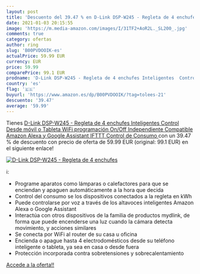```yaml
---
layout: post
title: 'Descuento del 39.47 % en D-Link DSP-W245 - Regleta de 4 enchufes '
date: 2021-01-03 20:15:55
image: 'https://m.media-amazon.com/images/I/31TF2+AoR2L._SL200_.jpg'
comments: true
category: ofertas
author: ring
slug: 'B00PVDOOIK-es'
actualPrice: 59.99 EUR
currency: EUR
price: 59.99
comparePrice: 99.1 EUR
prodname: 'D-Link DSP-W245 - Regleta de 4 enchufes Inteligentes  Control Desde móvil o Tableta  WiFi  programación On/Off Independiente  Compatible Amazon Alexa y Google Assistant  IFTTT  Control de Consumo '
country: 'es'
flag: '🇪🇸'
buyurl: 'https://www.amazon.es/dp/B00PVDOOIK/?tag=tolees-21'
descuento: '39.47'
average: '59.99'
---
```


Tienes [D-Link DSP-W245 - Regleta de 4 enchufes Inteligentes  Control Desde móvil o Tableta  WiFi  programación On/Off Independiente  Compatible Amazon Alexa y Google Assistant  IFTTT  Control de Consumo ](https://www.amazon.es/dp/B00PVDOOIK/?tag=tolees-21) con un 39.47 % de descuento con precio de oferta de 59.99 EUR (original: 99.1 EUR) en el siguiente enlace!

[![D-Link DSP-W245 - Regleta de 4 enchufes ](https://m.media-amazon.com/images/I/31TF2+AoR2L._SL200_.jpg)](https://www.amazon.es/dp/B00PVDOOIK/?tag=tolees-21)

ℹ️:

- Programe aparatos como lámparas o calefactores para que se enciendan y apaguen automáticamente a la hora que decida
- Control del consumo se los dispositivos conectados a la regleta en kWh
- Puede controlarse por voz a través de los altavoces inteligentes Amazon Alexa o Google Assistant
- Interactúa con otros dispositivos de la familia de productos mydlink, de forma que puede encenderse una luz cuando la cámara detecta movimiento, y acciones similares
- Se conecta por WiFi al router de su casa u oficina
- Encienda o apague hasta 4 electrodomésticos desde su teléfono inteligente o tableta, ya sea en casa o desde fuera
- Protección incorporada contra sobretensiones y sobrecalentamiento

[Accede a la oferta!!](https://www.amazon.es/dp/B00PVDOOIK/?tag=tolees-21)
